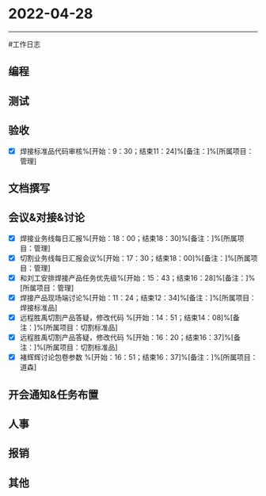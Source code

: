 # 2022-04-28 

---

#工作日志

## 编程



## 测试



## 验收 
- [x] 焊接标准品代码审核%[开始：9：30；结束11：24]%[备注：]%[所属项目：管理]


## 文档撰写 



## 会议&对接&讨论

- [x] 焊接业务线每日汇报%[开始：18：00；结束18：30]%[备注：]%[所属项目：管理]
- [x] 切割业务线每日汇报会议%[开始：17：30；结束18：00]%[备注：]%[所属项目：管理]
- [x] 和刘工安排焊接产品任务优先级%[开始：15：43；结束16：28]%[备注：]%[所属项目：管理]
- [x] 焊接产品现场端讨论%[开始：11：24；结束12：34]%[备注：]%[所属项目：焊接标准品]
- [x] 远程胜禹切割产品答疑，修改代码 %[开始：14：51；结束14：08]%[备注：]%[所属项目：切割标准品]
- [x] 远程胜禹切割产品答疑，修改代码 %[开始：16：20；结束16：37]%[备注：]%[所属项目：切割标准品]
- [x] 褚辉辉讨论包卷参数 %[开始：16：51；结束16：37]%[备注：]%[所属项目：道森]
## 开会通知&任务布置



## 人事



## 报销



## 其他



